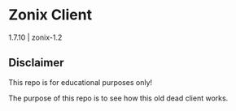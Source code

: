 # Zonix Client
1.7.10 | zonix-1.2

## Disclaimer
This repo is for educational purposes only!

The purpose of this repo is to see how this old dead client works.
